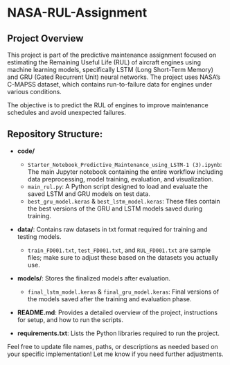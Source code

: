 # NASA-RUL-Assignment

## Project Overview
This project is part of the predictive maintenance assignment focused on estimating the Remaining Useful Life (RUL) of aircraft engines using machine learning models, specifically LSTM (Long Short-Term Memory) and GRU (Gated Recurrent Unit) neural networks. The project uses NASA’s C-MAPSS dataset, which contains run-to-failure data for engines under various conditions.

The objective is to predict the RUL of engines to improve maintenance schedules and avoid unexpected failures.


## Repository Structure:
- **code/**
  - `Starter_Notebook_Predictive_Maintenance_using_LSTM-1 (3).ipynb`: The main Jupyter notebook containing the entire workflow including data preprocessing, model training, evaluation, and visualization.
  - `main_rul.py`: A Python script designed to load and evaluate the saved LSTM and GRU models on test data.
  - `best_gru_model.keras` & `best_lstm_model.keras`: These files contain the best versions of the GRU and LSTM models saved during training.

- **data/**: Contains raw datasets in txt format required for training and testing models.
  - `train_FD001.txt`, `test_FD001.txt`, and `RUL_FD001.txt` are sample files; make sure to adjust these based on the datasets you actually use.

- **models/**: Stores the finalized models after evaluation.
  - `final_lstm_model.keras` & `final_gru_model.keras`: Final versions of the models saved after the training and evaluation phase.

- **README.md**: Provides a detailed overview of the project, instructions for setup, and how to run the scripts.

- **requirements.txt**: Lists the Python libraries required to run the project.

Feel free to update file names, paths, or descriptions as needed based on your specific implementation! Let me know if you need further adjustments.
